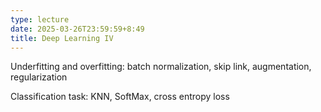 ```yaml
---
type: lecture
date: 2025-03-26T23:59:59+8:49
title: Deep Learning IV
---
```

Underfitting and overfitting: batch normalization, skip link, augmentation, regularization

Classification task: KNN, SoftMax, cross entropy loss